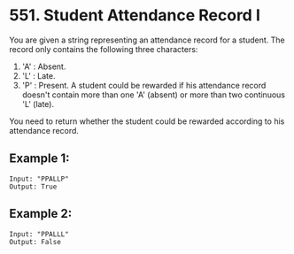 # 551. Student Attendance Record I

You are given a string representing an attendance record for a student. The record only contains the following three characters:

1. 'A' : Absent.
2. 'L' : Late.
3. 'P' : Present.
A student could be rewarded if his attendance record doesn't contain more than one 'A' (absent) or more than two continuous 'L' (late).

You need to return whether the student could be rewarded according to his attendance record.

## Example 1:

```
Input: "PPALLP"
Output: True
```

## Example 2:

```
Input: "PPALLL"
Output: False
```